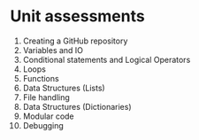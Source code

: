 # Unit assessments
1. Creating a GitHub repository
2. Variables and IO
3. Conditional statements and Logical Operators
4. Loops
5. Functions
6. Data Structures (Lists)
7. File handling
8. Data Structures (Dictionaries)
9. Modular code
10. Debugging
